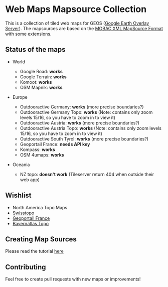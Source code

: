 # Web Maps Mapsource Collection
This is a collection of tiled web maps for GEOS ([Google Earth Overlay Server](https://github.com/grst/geos/)). 
The mapsources are based on the [MOBAC XML MapSource Format](http://mobac.sourceforge.net/wiki/index.php/Custom_XML_Map_Sources) with some extensions. 

## Status of the maps
* World
  * Google Road: **works**
  * Google Terrain: **works**
  * Komoot: **works**
  * OSM Mapnik: **works**

* Europe
  * Outdooractive Germany: **works** (more precise boundaries?)
  * Outdooractive Germany Topo: **works** (Note: contains only zoom levels 15/16, so you have to zoom in to view it)
  * Outdooractive Austria: **works** (more precise boundaries?)
  * Outdooractive Austria Topo: **works** (Note: contains only zoom levels 15/16, so you have to zoom in to view it)
  * Outdooractive South Tyrol: **works** (more precise boundaries?)
  * Geoportail France: **needs API key**
  * Kompass: **works**
  * OSM 4umaps: **works**

* Oceania 
  * NZ topo: **doesn't work** (Tileserver return 404 when outside their web app)


## Wishlist
* North America Topo Maps
* [Swisstopo](http://map.geo.admin.ch)
* [Geoportail France](https://www.geoportail.gouv.fr/carte)
* [Bayernatlas Topo](https://geoportal.bayern.de/bayernatlas/index.html?X=5253240.74&Y=4380640.88&zoom=10&lang=de&topic=ba&bgLayer=tk&layers_opacity=0.2,0.25&layers=lod,e528a2a8-44e7-46e9-9069-1a8295b113b5&catalogNodes=122)

## Creating Map Sources
Please read the tutorial [here](https://github.com/grst/geos#creating-mapsources)

## Contributing
Feel free to create pull requests with new maps or improvements! 
